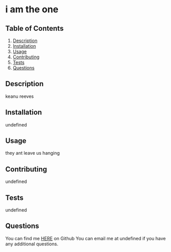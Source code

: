 # i am the one

## Table of Contents
1. [Description](#description)
2. [Installation](#installation)
3. [Usage](#usage)
4. [Contributing](#contributing)
5. [Tests](#tests)
7. [Questions](#questions)

## Description
keanu reeves
## Installation
undefined
## Usage
they ant leave us hanging
## Contributing
undefined
## Tests
undefined

## Questions
You can find me [HERE](https://github.com/undefined) on Github
You can email me at undefined if you have any additional questions.
